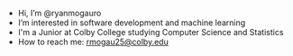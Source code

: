 - Hi, I’m @ryanmogauro
- I’m interested in software development and machine learning
- I'm a Junior at Colby College studying Computer Science and Statistics 
- How to reach me: rmogau25@colby.edu

<!---
ryanmogauro/ryanmogauro is a ✨ special ✨ repository because its `README.md` (this file) appears on your GitHub profile.
You can click the Preview link to take a look at your changes.
--->
